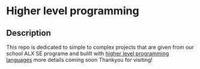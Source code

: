 # Higher level programming

## Description
This repo is dedicated to simple to complex projects that are given from our school
ALX SE programe and bulilt with [higher level programming languages](https://en.wikipedia.org/wiki/High-level_programming_language)
more details coming soon Thankyou for visiting!


